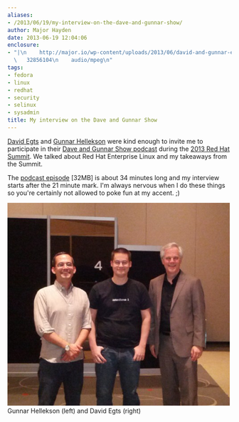 ```yaml
---
aliases:
- /2013/06/19/my-interview-on-the-dave-and-gunnar-show/
author: Major Hayden
date: 2013-06-19 12:04:06
enclosure:
- "|\n    http://major.io/wp-content/uploads/2013/06/david-and-gunnar-ep16.mp3\n \
  \   32856104\n    audio/mpeg\n"
tags:
- fedora
- linux
- redhat
- security
- selinux
- sysadmin
title: My interview on the Dave and Gunnar Show
---
```


[David Egts][1] and [Gunnar Hellekson][2] were kind enough to invite me to participate in their [Dave and Gunnar Show podcast][3] during the [2013 Red Hat Summit][4]. We talked about Red Hat Enterprise Linux and my takeaways from the Summit.

The [podcast episode][5] [32MB] is about 34 minutes long and my interview starts after the 21 minute mark. I'm always nervous when I do these things so you're certainly not allowed to poke fun at my accent. ;)

![group_photo] Gunnar Hellekson (left) and David Egts (right)

 [1]: https://twitter.com/davidegts
 [2]: https://twitter.com/ghelleks
 [3]: http://dgshow.org/
 [4]: http://www.redhat.com/summit/
 [5]: http://major.io/wp-content/uploads/2013/06/david-and-gunnar-ep16.mp3
 [group_photo]: /wp-content/uploads/2013/06/dgshow16-major.jpg